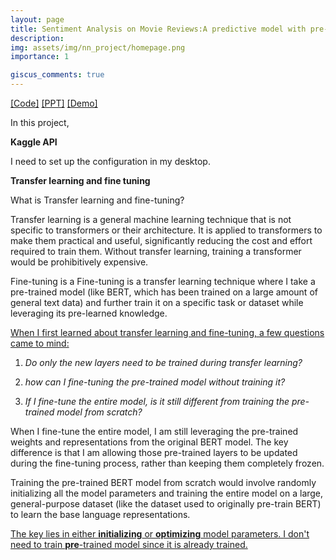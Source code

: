 ```yaml
---
layout: page
title: Sentiment Analysis on Movie Reviews:A predictive model with pre-trained Bert by PyTorch
description: 
img: assets/img/nn_project/homepage.png
importance: 1

giscus_comments: true
---
```


[[Code]](https://howardzhan2024.top/assets/html/sentiment_analysis_pt_Huaye-final.html) [[PPT]](https://howardzhan2024.top/assets/pdf/neural_networks_pytorch_Huaye.pdf) [[Demo]](https://howardzhan2024.top/assets/video/sentiment_analysis_demo.mp4)

In this project,

**Kaggle API**

I need to set up the configuration in my desktop.

**Transfer learning and fine tuning**

What is Transfer learning and fine-tuning?

Transfer learning is a general machine learning technique that is not specific to transformers or their architecture. It is applied to transformers to make them practical and useful, significantly reducing the cost and effort required to train them. Without transfer learning, training a transformer would be prohibitively expensive.

Fine-tuning is a Fine-tuning is a transfer learning technique where I take a pre-trained model (like BERT, which has been trained on a large amount of general text data) and further train it on a specific task or dataset while leveraging its pre-learned knowledge.

<u>When I first learned about transfer learning and fine-tuning, a few questions came to mind:</u>

1. *Do only the new layers need to be trained during transfer learning?*
  
2. *how can I fine-tuning the pre-trained model without training it?*
  
3. *If I fine-tune the entire model, is it still different from training the pre-trained model from scratch?*
  

When I fine-tune the entire model, I am still leveraging the pre-trained weights and representations from the original BERT model. The key difference is that I am allowing those pre-trained layers to be updated during the fine-tuning process, rather than keeping them completely frozen.

Training the pre-trained BERT model from scratch would involve randomly initializing all the model parameters and training the entire model on a large, general-purpose dataset (like the dataset used to originally pre-train BERT) to learn the base language representations.

<u>The key lies in either <strong>initializing</strong> or <strong>optimizing</strong> model parameters. I don't need to train <strong>pre</strong>-trained model since it is already trained.</u>